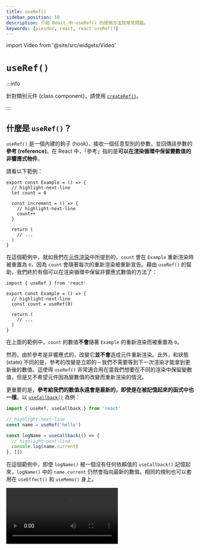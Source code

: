```yaml
---
title: useRef()
sidebar_position: 10
description: 介紹 React 中 useRef() 的使用方法及常見問題。
keywords: [piesdoc, react, react useRef()]
---
```


import Video from '@site/src/widgets/Video'


# `useRef()`

:::info

針對類別元件 (class component)，請使用 [`createRef()`](https://reactjs.org/docs/refs-and-the-dom.html#creating-refs)。

:::

## 什麼是 `useRef()`？

`useRef()` 是一個內建的鉤子 (hook)，接收一個任意型別的參數，並回傳該參數的**參考 (reference)**。在 React 中，「參考」指的是**可以在渲染循環中保留變數值的非響應式物件**。

請看以下範例：

```tsx showLineNumbers
export const Example = () => {
  // highlight-next-line
  let count = 0

  const increment = () => {
    // highlight-next-line
    count++
  }

  return (
    // ...
  )
}
```

在這個範例中，就如我們在[元件渲染](./component-rendering#元件重新渲染時會發生什麼事)中所提到的，`count` 會在 `Example` 重新渲染時被重置為 `0`，因為 `count` 會隨著每次的重新渲染被重新宣告。藉由 `useRef()` 的幫助，我們終於有個可以在渲染循環中保留非響應式數值的方法了：

```tsx showLineNumbers
import { useRef } from 'react'

export const Example = () => {
  // highlight-next-line
  const count = useRef(0)

  return (
    // ...
  )
}
```

在上面的範例中，`count` 的數值**不會**隨著 `Example` 的重新渲染而被重置為 `0`。

然而，由於參考是非響應式的，改變它**並不會**造成元件重新渲染。此外，和狀態 (state) 不同的是，參考的改變是立即的－我們不需要等到下一次渲染才能拿到更新後的數值。這使得 `useRef()` 非常適合用在當我們想要在不同的渲染中保留變數值，但是又不希望元件因為變數值的改變而重新渲染的情況。

更重要的是，**參考給我們的數值永遠會是最新的，即使是在被記憶起來的函式中也一樣**。以 [`useCallback()`](./optimization-functions#usecallback) 為例：

```ts showLineNumbers
import { useRef, useCallback } from 'react'

// highlight-next-line
const name = useRef('hello')

const logName = useCallback(() => {
  // highlight-next-line
  console.log(name.current)
}, [])
```

在這個範例中，即使 `logName()` 被一個沒有任何依賴值的 `useCallback()` 記憶起來，`logName()` 中的 `name.current` 仍然會指向最新的數值。相同的規則也可以套用在 `useEffect()` 和 `useMemo()` 身上。

<Video src="/video/react/use-ref_always-latest.mp4" />

:::caution

請注意，由於參考是非響應式的，任何依賴於他的副作用 (`useEffect()`、`useMemo()` 或 `useCallback()`) 在參考改變時都**不會**被執行，除非在同一時間依賴值陣列中有任何響應式數值發生變化。舉例來說：

- 在下面的範例中，無論 `name.current` 改變多少次，副作用都不會再次執行：
  ```ts showLineNumbers
  import { useRef, useEffect } from 'react'

  const name = useRef('hello')

  useEffect(() => {
    // `name.current` 的改變不會導致這個副作用被執行。
  // highlight-next-line
  }, [name.current])
  ```
- 在下面的範例中，`name.curent` 的改變不會導致副作用被執行，但是 `age` 會！
  ```ts showLineNumbers
  import { useState, useRef, useEffect } from 'react'

  const [age, setAge] = useState(0)
  const name = useRef('hello')

  useEffect(() => {
    // 這個副作用不會在 `name.current` 改變後被執行，但是
    // 他會在 `age` 改變之後被執行！
  // highlight-next-line
  }, [age, name.current])
  ```

簡單來說，**將任何參考作為某個副作用的依賴值是沒有意義的**。

:::

## `MutableRefObject<T>`

`useRef()` 的回傳值型別為 `MutableRefObject<T>`。簡化版的 `MutableRefObject<T>` 介面如下：

```ts showLineNumbers
interface MutableRefObject<T> {
  current: T
}
```

一個 `MutableRefObject<T>` 只能存放**一個**任意型別的值，所以他可以是：

- `MutableRefObject<number>`
- `MutableRefObject<number[]>`
- `MutableRefObject<{ id: number, name: string }>`
- `MutableRefObject<Promise<() => void>>`
- ...任何您需要的型別！

以下是一個 `useRef()` 的簡單範例：

```ts showLineNumbers
import { useRef } from 'react'

const name = useRef('hello')

console.log(name) // { current: 'hello' }
```

## 更新參考

要更新一個參考，我們只需要使用典型的作法即可：

```ts showLineNumbers
import { useRef } from 'react'

const name = useRef('hello')
console.log(name.current) // 'hello'

// highlight-next-line
name.current = 'world'
console.log(name.current) // 'world'
```

任何型別的參考都遵守同樣的規則，例如：

```ts showLineNumbers
import { useRef } from 'react'

// array
const fruits = useRef(['apple', 'banana'])
console.log(fruits.current) // ['apple', 'banana']

// highlight-next-line
fruits.current[0] = 'cherry'
console.log(fruits.current) // ['cherry', 'banana']

// object
const user = useRef({
  name: 'hello'
  age: 5,
})
console.log(user.current) // { name: 'hello', age: 5 }

// highlight-next-line
user.current.name = 'world'
console.log(user.current) // { name: 'world', age: 5 }
```

## 範例

下面我們將列出一些 `useRef()` 會派上用場的常見情況。

### DOM 節點實體

您可以藉由綁定一個參考到 DOM 節點身上來獲取他的實體。例如：

```tsx
import { useRef } from 'react'

export const Example = () => {
  // highlight-next-line
  const input = useRef<HTMLInputElement>(null)

  const changeValue = () => {
    // highlight-start
    if (input.current) {
      input.current.value += 'hello'
      console.log(input.current)
    }
    // highlight-end
  }

  return (
    <div>
      {/* highlight-next-line */}
      <input ref={input} />
      <button onClick={changeValue}>Change value</button>
    </div>
  )
}
```

藉由放置一個參考到 DOM 節點的 `ref` 屬性中，您就能使用原生 JavaScript 的[元素](https://developer.mozilla.org/en-US/docs/Web/API/Element)物件來操作節點。請注意，如果參考的目標是一個 DOM 節點，我們就必須使用 `null` 來做為參考的初始值。

<Video src="/video/react/use-ref_html-element.mp4" />

然而，這個作法只該在**標準的屬性/狀態無法達成您的需求，或是標準的屬性/狀態不便使用時**才被使用。兩個使用 `useRef()` 的好例子是計算 DOM 節點的寬度/高度，或是聚焦 (focus) 在一個 `<input>` 上。

### 元件實體

:::info

預設情況下這種作法只能用在類別元件身上。若您想要在函式元件 (function component) 上達到相同的效果，請使用 [`useImperativeHandle()`](./forward-ref#useimperativehandle)。

:::

和 DOM 節點實體相似，您可以藉由綁定一個參考到類別子元件身上來獲取他的實體。例如：

```tsx title="Parent.tsx" showLineNumbers
import { useRef } from 'react'
  // highlight-next-line
import { Child } from './Child'

export const Parent = () => {
  // `Child` 是一個類別元件。
  // highlight-next-line
  const child = useRef<Child>(null)

  const makeChilGetOld = () => {
  // highlight-next-line
    child.current?.getOld()
  }

  return (
    <div>
      {/* highlight-next-line */}
      <Child ref={child} />
      <button onClick={makeChilGetOld}>
        Make Child Get Old
      </button>
    </div>
  )
}
```

```tsx title="Child.tsx" showLineNumbers
import { Component } from 'react'

interface IChildProps {}

interface IChildState {
  age: number
}

export class Child extends Component<IChildProps, IChildState> {
  constructor(props: IChildProps) {
    super(props)
    this.state = {
      age: 5,
    }
  }

  getOld = () => {
    this.setState((prevState) => ({
      ...prevState,
      age: prevState.age + 1,
    }))
  }

  render() {
    return <h1>Hello, I am {this.state.age} years old</h1>
  }
}
```

<Video src="/video/react/use-ref_component-instance.mp4" />

在這個範例中：

- 即使我們沒有在 `Child` 中定義名為 `ref` 的屬性，這個功能仍然能照常運作，因為這個部分在我們擴展 (extends) `Component` 的時候就已經由 React 處理好了。
- `Child` 是一個有著 `{ age: number }` 狀態的類別元件，其中有一個方法 `getOld()` 來更新 `this.state.age`。
- 我們在 `Parent` 中使用參考取得 `Child` 的實體之後，我們就能在 `Parent` 中的 "Make Child Get Old" 按鈕被點擊後呼叫 `Child` 的 `getOld()` 方法。

<details>
  <summary>
    如果我們在 <code>Child</code> 中明確定義一個 <code>ref</code>，他會起作用嗎？
  </summary>

  **很不幸的，不會**。如果我們在元件中定義一個 `ref` 屬性，React 會刻意忽略他，導致該屬性的值變成 `undefined`。唯一能夠從子元件中獲取父元件傳下來的 `ref` 屬性的方法只有使用[`forwardRef()`](./forward-ref)。
</details>

若您嘗試在 `Parent` 中 `console.log(child.current)`，您就能看見 `Child` 的實體：

<img src="/img/react/use-ref_component-instance.png" alt="Value of the instance of class component" />

由於子元件的一切現在都暴露給父元件了，在操作這個實體的時候要非常小心；現在我們甚至可以在父元件中呼叫子元件的 `setState()` 方法！

與建立 DOM 節點的參考時相同，這個作法只該在**標準的屬性/狀態無法達成您的需求，或是標準的屬性/狀態不便使用時**才被使用。這種情況在整合第三方元件到我們的應用程式的時候較常發生。

### 未被控制的元件 (Uncontrolled Components)

在處理表單時 (像是 `<input>`、`<textarea>`、豐富文本編輯器等等)，開發人員多半會選擇使用 `useState()` 來進行所有的處理。然而，依據狀態使用的情境不同，有時候 `useRef()` 會是比較好的選擇。舉例來說：

```tsx showLineNumbers
import { useState, FormEvent, ChangeEvent } from 'react'

export const Example = () => {
    // highlight-next-line
  const [name, setName] = useState('')

  const submit = async (e: FormEvent) => {
    e.preventDefault()
    // 用 `name` 去做任何您想做的事。
    // highlight-next-line
    console.log(name)
  }

  const handleChange = (e: ChangeEvent<HTMLInputElement>) => {
    const { value } = e.target
    // highlight-next-line
    setName(value)
  }

  return (
    <form onSubmit={submit}>
      <input onChange={handleChange} />
      <button type="submit">Submit</button>
    </form>
  )
}
```

在這個範例中，`name` 被宣告為一個狀態，但是將他宣告為一個參考可能會更合適，因為：

- `name` 並沒有被顯示在畫面上。
- `name` 並不是任何副作用的依賴值。
- 我們沒有使 `<input>` 成為一個被控制的元件 (controlled component)。換句話說，`<input>` 裡面的數值並不受 `name` 影響。
- 由於 `name` 是一個狀態，改變他將會導致元件重新渲染。這代表隨著每個字元的輸入，所有未被記憶的子元件都會重新渲染，導致效能不佳。有時甚至連 `onBlur` 也救不了你。

基於以上原因，在這個範例中，使用 `useRef()` 來宣告 `name` 會比使用 `useState()` 來得更理想：

```tsx showLineNumbers
import { useRef, FormEvent, ChangeEvent } from 'react'

export const Example = () => {
    // highlight-next-line
  const name = useRef('')

  const submit = async (e: FormEvent) => {
    e.preventDefault()
    // 用 `name.current` 去做任何您想做的事。
    // highlight-next-line
    console.log(name)
  }

  const handleChange = (e: ChangeEvent<HTMLInputElement>) => {
    const { value } = e.target
    // highlight-next-line
    name.current = value
  }

  return (
    <form onSubmit={submit}>
      <input onChange={handleChange} />
      <button type="submit">Submit</button>
    </form>
  )
}
```

<Video src="/video/react/use-ref_uncontrolled-component.mp4" />

### 保留數值供之後使用

有時候我們需要在兩個不同的生命週期共用同一個變數，這通常發生在第三方套件回傳了一個函式，或是 `setTimeout()` 和 `setInterval()` 回傳 id 的情況。例如：

```tsx showLineNumbers
import { useEffect } from 'react'
import SomeRandomLibrary from 'some-random-library'

interface IExampleProps {
  something: string
}

// highlight-next-line
export const Example = ({ something }: IExampleProps) => {

  useEffect(() => {
    // highlight-next-line
    const thatFunction = SomeRandomLibrary.init(something)
  }, [])
  
  const doSomething = () => {
    // 這行不通，因為 `thatFunction` 在這裡不存在。
    // highlight-next-line
    thatFunction()
  }
  
  return (
    <button onClick={doSomething}>
      Click Me
    </button>
  )
}
```

在這個範例中：

- `SomeRandomLibrary.init()` 是一個用來初始化套件的函式 (通常是非同步的)。
- `SomeRandomLibrary.init()` 會回傳一個函式，我們需要在按鈕被點擊後呼叫這個函式。
- `SomeRandomLibrary.init()` 依賴著 `something` 屬性；考慮到這個元件在應用程式中可能會有多個實體，每次的 `something` 都可能是不同的數值，因此針對每個實體分別進行初始化比較合理。

我們在元件掛載後呼叫 `SomeRandomLibrary.init()`，這是最合理的初始化時機。要解決範例中的問題，最直接的方法就是將 `SomeRandomLibrary.init()` 移到 `doSomething()` 中，這樣我們就能在初始化完成後存取到 `thatFunction()`。然而，由於 `SomeRandomLibrary.init()` 的功能是初始化套件，多次呼叫他可能會導致我們不想要的結果，例如浪費資源或是錯誤。因此，最合適的方法就是將 `thatFunction()` 存入某個變數中，這樣我們就能在不同的生命週期中存取他。但是該如何做到這件事呢？

我們必須確保每個元件實體都有他自己的 `thatFunction()`，但是我們又不希望元件因為這個函式被存入某個變數的緣故多做一次重新渲染。在這種情況下，`useRef()` 就是最好的選擇，因為他能在渲染之間保留變數的數值，改變它也不會造成元件重新渲染。例如：

```tsx showLineNumbers
import { useRef, useEffect } from 'react'
import SomeRandomLibrary from 'some-random-library'

interface IExampleProps {
  something: string
}

export const Example = ({ something }: IExampleProps) => {
  // highlight-next-line
  const thatFunction = useRef<() => void>()

  useEffect(() => {
    // highlight-next-line
    thatFunction.crrent = SomeRandomLibrary.init(something)
  }, [])
  
  const doSomething = () => {
    // highlight-next-line
    thatFunction.current?.()
  }
  
  return (
    <button onClick={doSomething}>
      Click Me
    </button>
  )
}
```

:::caution

雖然將變數宣告在元件外部似乎是一種解決方法，實際上那會讓該元件所有的實體都存取到同一個變數，這不是我們希望看到的結果：

```tsx showLineNumbers
import { useEffect } from 'react'
import SomeRandomLibrary from 'some-random-library'

interface IExampleProps {
  something: string
}

// 小心！
// 此元件所有的實體都會存取到同一個變數！
// highlight-next-line
let thatFunction: (() => void) | undefined = undefined

export const Example = ({ something }: IExampleProps) => {
  useEffect(() => {
    // highlight-next-line
    thatFunction = SomeRandomLibrary.init(something)
  }, [])
  
  const doSomething = () => {
    // highlight-next-line
    thatFunction?.()
  }
  
  return (
    <button onClick={doSomething}>
      Click Me
    </button>
  )
}
```

:::

## 何時該使用 `useRef()`？

綜上所述，當您需要在渲染之間保留變數值，同時又不希望元件在該數值改變後重新渲染，`useRef()` 會是個合適的選擇。函式和計時器 (`setTimeout()` 和 `setInterval()` 的回傳值) 就是兩個常見的範例。
